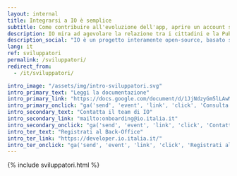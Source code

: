 ```yaml
---
layout: internal
title: Integrarsi a IO è semplice
subtitle: Come contribuire all'evoluzione dell'app, aprire un account sviluppatore, contribuire attivamente al progetto open source
description: IO mira ad agevolare la relazione tra i cittadini e la Pubblica Amministrazione attraverso la creazione di una piattaforma di componenti riutilizzabili in grado di rendere i servizi digitali più efficaci.
description_social: "IO è un progetto interamente open-source, basato sulla creazione di una piattaforma di componenti riutilizzabili, in grado di rendere i servizi digitali più efficaci."
lang: it
ref: sviluppatori
permalink: /sviluppatori/
redirect_from:
  - /it/sviluppatori/

intro_image: "/assets/img/intro-sviluppatori.svg"
intro_primary_text: "Leggi la documentazione"
intro_primary_link: "https://docs.google.com/document/d/1JjNdzyGm5lLAwM3MgSUbqOGAt_4DbxOmfuywI1UAmNg/view"
intro_primary_onclick: "ga('send', 'event', 'link', 'click', 'Consulta documentazione dev', 1)"
intro_secondary_text: "Contatta il team di IO"
intro_secondary_link: "mailto:onboarding@io.italia.it"
intro_secondary_onclick: "ga('send', 'event', 'link', 'click', 'Contatta il team dev', 1)"
intro_ter_text: "Registrati al Back-Office"
intro_ter_link: "https://developer.io.italia.it/"
intro_ter_onclick: "ga('send', 'event', 'link', 'click', 'Registrati al back-office', 1)"
---
```


{% include sviluppatori.html %}
